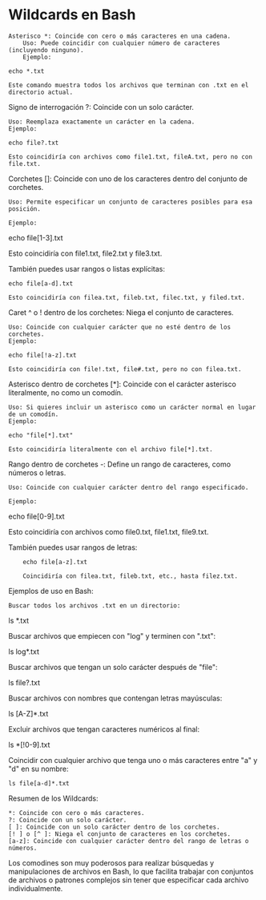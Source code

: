 # Wildcards en Bash

    Asterisco *: Coincide con cero o más caracteres en una cadena.
        Uso: Puede coincidir con cualquier número de caracteres (incluyendo ninguno).
        Ejemplo:

    echo *.txt

    Este comando muestra todos los archivos que terminan con .txt en el directorio actual.

Signo de interrogación ?: Coincide con un solo carácter.

    Uso: Reemplaza exactamente un carácter en la cadena.
    Ejemplo:

    echo file?.txt

    Esto coincidiría con archivos como file1.txt, fileA.txt, pero no con file.txt.

Corchetes []: Coincide con uno de los caracteres dentro del conjunto de corchetes.

    Uso: Permite especificar un conjunto de caracteres posibles para esa posición.

    Ejemplo:

echo file[1-3].txt

Esto coincidiría con file1.txt, file2.txt y file3.txt.

También puedes usar rangos o listas explícitas:

    echo file[a-d].txt

    Esto coincidiría con filea.txt, fileb.txt, filec.txt, y filed.txt.

Caret ^ o ! dentro de los corchetes: Niega el conjunto de caracteres.

    Uso: Coincide con cualquier carácter que no esté dentro de los corchetes.
    Ejemplo:

    echo file[!a-z].txt

    Esto coincidiría con file!.txt, file#.txt, pero no con filea.txt.

Asterisco dentro de corchetes [*]: Coincide con el carácter asterisco literalmente, no como un comodín.

    Uso: Si quieres incluir un asterisco como un carácter normal en lugar de un comodín.
    Ejemplo:

    echo "file[*].txt"

    Esto coincidiría literalmente con el archivo file[*].txt.

Rango dentro de corchetes -: Define un rango de caracteres, como números o letras.

    Uso: Coincide con cualquier carácter dentro del rango especificado.

    Ejemplo:

echo file[0-9].txt

Esto coincidiría con archivos como file0.txt, file1.txt, file9.txt.

También puedes usar rangos de letras:

        echo file[a-z].txt

        Coincidiría con filea.txt, fileb.txt, etc., hasta filez.txt.

Ejemplos de uso en Bash:

    Buscar todos los archivos .txt en un directorio:

ls *.txt

Buscar archivos que empiecen con "log" y terminen con ".txt":

ls log*.txt

Buscar archivos que tengan un solo carácter después de "file":

ls file?.txt

Buscar archivos con nombres que contengan letras mayúsculas:

ls [A-Z]*.txt

Excluir archivos que tengan caracteres numéricos al final:

ls *[!0-9].txt

Coincidir con cualquier archivo que tenga uno o más caracteres entre "a" y "d" en su nombre:

    ls file[a-d]*.txt

Resumen de los Wildcards:

    *: Coincide con cero o más caracteres.
    ?: Coincide con un solo carácter.
    [ ]: Coincide con un solo carácter dentro de los corchetes.
    [! ] o [^ ]: Niega el conjunto de caracteres en los corchetes.
    [a-z]: Coincide con cualquier carácter dentro del rango de letras o números.

Los comodines son muy poderosos para realizar búsquedas y manipulaciones de archivos en Bash, lo que facilita trabajar con conjuntos de archivos o patrones complejos sin tener que especificar cada archivo individualmente.